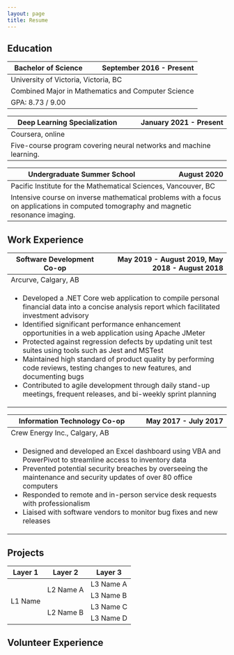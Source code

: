 ```yaml
---
layout: page
title: Resume
---
```


## Education
<table>
<thead>
    <tr>
        <th>Bachelor of Science</th>
        <th align="right">September 2016 - Present</th>
    </tr>
</thead>
    <tbody>
        <tr>
            <td colspan="2">University of Victoria, Victoria, BC</td>
        </tr>
        <tr>
            <td colspan="2">Combined Major in Mathematics and Computer Science</td>
        </tr>
        <tr>
            <td colspan="2">GPA: 8.73 / 9.00</td>
        </tr>
    </tbody>
</table>

<table>
<thead>
    <tr>
        <th>Deep Learning Specialization</th>
        <th align="right">January 2021 - Present</th>
    </tr>
</thead>
    <tbody>
        <tr>
            <td colspan="2">Coursera, online</td>
        </tr>
        <tr>
            <td colspan="2">Five-course program covering neural networks and machine learning.</td>
        </tr>
    </tbody>
</table>

<table>
<thead>
    <tr>
        <th>Undergraduate Summer School</th>
        <th align="right">August 2020</th>
    </tr>
</thead>
    <tbody>
        <tr>
            <td colspan="2">Pacific Institute for the Mathematical Sciences, Vancouver, BC</td>
        </tr>
        <tr>
            <td colspan="2">Intensive course on inverse mathematical problems with a focus on applications in computed tomography and magnetic resonance imaging.</td>
        </tr>
    </tbody>
</table>

## Work Experience

<table>
<thead>
    <tr>
        <th >Software Development Co-op</th>
        <th align="right">May 2019 - August 2019, May 2018 - August 2018</th>
    </tr>
</thead>
    <tbody>
        <tr>
            <td colspan="2">Arcurve, Calgary, AB</td>
        </tr>
        <tr>
            <td colspan="2">
                <ul>
                    <li>Developed a .NET Core web application to compile personal financial data into a concise analysis report which facilitated investment advisory</li>
                    <li>Identified significant performance enhancement opportunities in a web application using Apache JMeter</li>
                    <li>Protected against regression defects by updating unit test suites using tools such as Jest and MSTest</li>
                    <li>Maintained high standard of product quality by performing code reviews, testing changes to new features, and documenting bugs</li>
                    <li>Contributed to agile development through daily stand-up meetings, frequent releases, and bi-weekly sprint planning</li>
                </ul>
            </td>
        </tr>
    </tbody>
</table>

<table>
<thead>
    <tr>
        <th>Information Technology Co-op</th>
        <th align="right">May 2017 - July 2017</th>
    </tr>
</thead>
    <tbody>
        <tr>
            <td colspan="2">Crew Energy Inc., Calgary, AB</td>
        </tr>
        <tr>
            <td colspan="2">
                <ul>
                    <li>Designed and developed an Excel dashboard using VBA and PowerPivot to streamline access to inventory data</li>
                    <li>Prevented potential security breaches by overseeing the maintenance and security updates of over 80 office computers</li>
                    <li>Responded to remote and in-person service desk requests with professionalism</li>
                    <li>Liaised with software vendors to monitor bug fixes and new releases</li>
                </ul>
            </td>
        </tr>
    </tbody>
</table>

## Projects

<table>
    <thead>
        <tr>
            <th>Layer 1</th>
            <th>Layer 2</th>
            <th>Layer 3</th>
        </tr>
    </thead>
    <tbody>
        <tr>
            <td rowspan=4>L1 Name</td>
            <td rowspan=2>L2 Name A</td>
            <td>L3 Name A</td>
        </tr>
        <tr>
            <td>L3 Name B</td>
        </tr>
        <tr>
            <td rowspan=2>L2 Name B</td>
            <td>L3 Name C</td>
        </tr>
        <tr>
            <td>L3 Name D</td>
        </tr>
    </tbody>
</table>


## Volunteer Experience